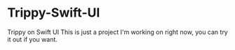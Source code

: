 # Trippy-Swift-UI
Trippy on Swift UI
This is just a project I'm working on right now, you can try it out if you want.

